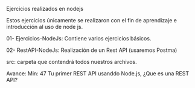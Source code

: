 Ejercicios realizados en nodejs

Estos ejercicios únicamente se realizaron con el fin de aprendizaje e introducción al uso de node js.

01- Ejercicios-NodeJs:  Contiene varios ejercicios básicos.

02- RestAPI-NodeJs:     Realización de un Rest API (usaremos Postma)




src: carpeta que contendrá todos nuestros archivos.

Avance: Min: 47
Tu primer REST API usanddo Node.js, ¿Que es una REST API?